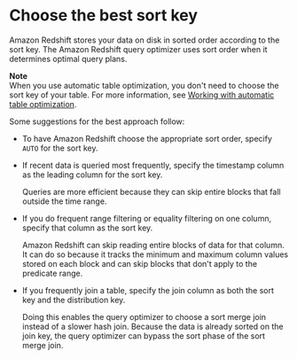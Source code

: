 # Choose the best sort key<a name="c_best-practices-sort-key"></a>

Amazon Redshift stores your data on disk in sorted order according to the sort key\. The Amazon Redshift query optimizer uses sort order when it determines optimal query plans\. 

**Note**  
When you use automatic table optimization, you don't need to choose the sort key of your table\. For more information, see [Working with automatic table optimization](t_Creating_tables.md)\.

Some suggestions for the best approach follow:
+ To have Amazon Redshift choose the appropriate sort order, specify `AUTO` for the sort key\. 
+ If recent data is queried most frequently, specify the timestamp column as the leading column for the sort key\. 

  Queries are more efficient because they can skip entire blocks that fall outside the time range\.
+ If you do frequent range filtering or equality filtering on one column, specify that column as the sort key\. 

   Amazon Redshift can skip reading entire blocks of data for that column\. It can do so because it tracks the minimum and maximum column values stored on each block and can skip blocks that don't apply to the predicate range\.
+ If you frequently join a table, specify the join column as both the sort key and the distribution key\. 

  Doing this enables the query optimizer to choose a sort merge join instead of a slower hash join\. Because the data is already sorted on the join key, the query optimizer can bypass the sort phase of the sort merge join\.